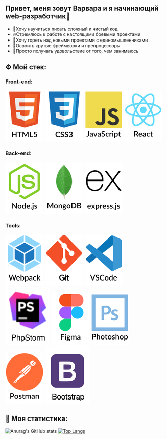 ## Привет, меня зовут Варвара и я начинающий web-разработчик🤟

* 💎Хочу научиться писать сложный и чистый код 
* 🔥Стремлюсь к работе с настоящими боевыми проектами
* 🤩Хочу гореть над новыми проектами с единомышленниками
* 🎯Освоить крутые фреймворки и препроцессоры
* 💜Просто получать удовольствие от того, чем занимаюсь


## ⚙️ Мой стек:

### Front-end:
![image](https://github.com/LVar97/LVar97/raw/main/image/html5.svg)
![image](https://github.com/LVar97/LVar97/raw/main/image/css3.svg)
![image](https://github.com/LVar97/LVar97/raw/main/image/javascript.svg)
![image](https://github.com/LVar97/LVar97/raw/main/image/react.svg)

### Back-end:
![image](https://github.com/LVar97/LVar97/raw/main/image/nodejs.svg)
![image](https://github.com/LVar97/LVar97/raw/main/image/mongodb.svg)
![image](https://github.com/LVar97/LVar97/raw/main/image/express.svg)

### Tools: 
![image](https://github.com/LVar97/LVar97/raw/main/image/webpack.svg)
![image](https://github.com/LVar97/LVar97/raw/main/image/git.svg)
![image](https://github.com/LVar97/LVar97/raw/main/image/vscode.svg)
![image](https://github.com/LVar97/LVar97/raw/main/image/phpstorm.svg)
![image](https://github.com/LVar97/LVar97/raw/main/image/figma.svg)
![image](https://github.com/LVar97/LVar97/raw/main/image/photoshop.svg)
![image](https://github.com/LVar97/LVar97/raw/main/image/postman.svg)
![image](https://github.com/LVar97/LVar97/raw/main/image/bootstrap.svg)

## 🔮 Моя статистика:

![Anurag's GitHub stats](https://github-readme-stats.vercel.app/api?username=LVar97&show_icons=true&hide=contribs,stars)
[![Top Langs](https://github-readme-stats.vercel.app/api/top-langs/?username=LVar97&layout=compact)](https://github.com/LVar97/github-readme-stats)
